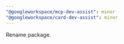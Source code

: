 ```yaml
---
"@googleworkspace/mcp-dev-assist": minor
"@googleworkspace/card-dev-assist": minor
---
```


Rename package.
